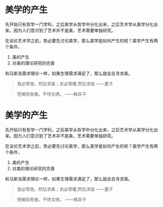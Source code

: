 # 美学的产生

先开始只有哲学一门学科，之后美学从哲学中分化出来，之后艺术学从美学分化出来。因为人们意识到了艺术并不是美，艺术需要单独研究。

在谈论艺术学之前，势必要先讨论美学，那么美学是如何产生的呢？美学产生有两个条件，

1. 美的产生
2. 对美的理论研究的完善

和马斯洛需求理论一样，如果生理需求满足了，那么就会去寻求美。

> 食必常饱，然后求美；衣必常暖,然后求丽	——墨子

> 短褐忝宛者。不待文绣。	——韩非子

# 美学的产生

先开始只有哲学一门学科，之后美学从哲学中分化出来，之后艺术学从美学分化出来。因为人们意识到了艺术并不是美，艺术需要单独研究。

在谈论艺术学之前，势必要先讨论美学，那么美学是如何产生的呢？美学产生有两个条件，

1. 美的产生
2. 对美的理论研究的完善

和马斯洛需求理论一样，如果生理需求满足了，那么就会去寻求美。

> 食必常饱，然后求美；衣必常暖,然后求丽	——墨子

> 短褐忝宛者。不待文绣。	——韩非子

